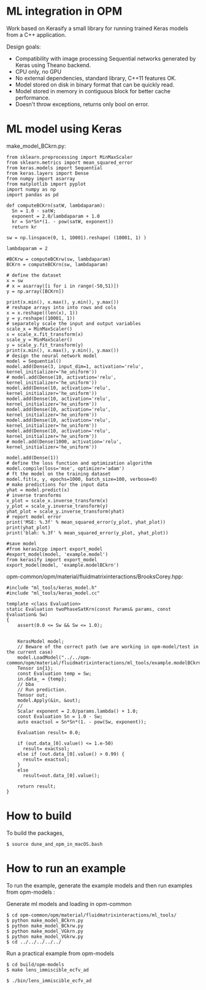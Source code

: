 # ML integration in OPM

Work based on Kerasify a small library for running trained Keras models from a C++ application. 

Design goals:

* Compatibility with image processing Sequential networks generated by Keras using Theano backend.
* CPU only, no GPU
* No external dependencies, standard library, C++11 features OK.
* Model stored on disk in binary format that can be quickly read.
* Model stored in memory in contiguous block for better cache performance.
* Doesn't throw exceptions, returns only bool on error.


# ML model using Keras

make_model_BCkrn.py:

```
from sklearn.preprocessing import MinMaxScaler
from sklearn.metrics import mean_squared_error
from keras.models import Sequential
from keras.layers import Dense
from numpy import asarray
from matplotlib import pyplot
import numpy as np
import pandas as pd
  
def computeBCKrn(satW, lambdaparam):
  Sn = 1.0 - satW;
  exponent = 2.0/lambdaparam + 1.0
  kr = Sn*Sn*(1. - pow(satW, exponent))
  return kr

sw = np.linspace(0, 1, 10001).reshape( (10001, 1) )

lambdaparam = 2

#BCKrw = computeBCKrw(sw, lambdaparam)
BCKrn = computeBCKrn(sw, lambdaparam)

# define the dataset
x = sw
# x = asarray([i for i in range(-50,51)])
y = np.array([BCKrn])

print(x.min(), x.max(), y.min(), y.max())
# reshape arrays into into rows and cols
x = x.reshape((len(x), 1))
y = y.reshape((10001, 1))
# separately scale the input and output variables
scale_x = MinMaxScaler()
x = scale_x.fit_transform(x)
scale_y = MinMaxScaler()
y = scale_y.fit_transform(y)
print(x.min(), x.max(), y.min(), y.max())
# design the neural network model
model = Sequential()
model.add(Dense(3, input_dim=1, activation='relu', kernel_initializer='he_uniform'))
# model.add(Dense(10, activation='relu', kernel_initializer='he_uniform'))
model.add(Dense(10, activation='relu', kernel_initializer='he_uniform'))
model.add(Dense(10, activation='relu', kernel_initializer='he_uniform'))
model.add(Dense(10, activation='relu', kernel_initializer='he_uniform'))
model.add(Dense(10, activation='relu', kernel_initializer='he_uniform'))
model.add(Dense(10, activation='relu', kernel_initializer='he_uniform'))
# model.add(Dense(1000, activation='relu', kernel_initializer='he_uniform'))

model.add(Dense(1))
# define the loss function and optimization algorithm
model.compile(loss='mse', optimizer='adam')
# ft the model on the training dataset
model.fit(x, y, epochs=1000, batch_size=100, verbose=0)
# make predictions for the input data
yhat = model.predict(x)
# inverse transforms
x_plot = scale_x.inverse_transform(x)
y_plot = scale_y.inverse_transform(y)
yhat_plot = scale_y.inverse_transform(yhat)
# report model error
print('MSE: %.3f' % mean_squared_error(y_plot, yhat_plot))
print(yhat_plot)
print('blah: %.3f' % mean_squared_error(y_plot, yhat_plot))

#save model
#from keras2cpp import export_model
#export_model(model, 'example.model')
from kerasify import export_model
export_model(model, 'example.modelBCkrn')

```

opm-common/opm/material/fluidmatrixinteractions/BrooksCorey.hpp:

```
#include "ml_tools/keras_model.h"
#include "ml_tools/keras_model.cc"

template <class Evaluation>
static Evaluation twoPhaseSatKrn(const Params& params, const Evaluation& Sw)
{
    assert(0.0 <= Sw && Sw <= 1.0);


    KerasModel model;
    // Beware of the correct path (we are working in opm-model/test in the current case)
    model.LoadModel("../../opm-common/opm/material/fluidmatrixinteractions/ml_tools/example.modelBCkrn");
    Tensor in{1};
    const Evaluation temp = Sw;
    in.data_ = {temp};
    // bba
    // Run prediction.
    Tensor out;
    model.Apply(&in, &out);
    //
    Scalar exponent = 2.0/params.lambda() + 1.0;
    const Evaluation Sn = 1.0 - Sw;
    auto exactsol = Sn*Sn*(1. - pow(Sw, exponent));

    Evaluation result= 0.0;

    if (out.data_[0].value() <= 1.e-50)
      result= exactsol;
    else if (out.data_[0].value() > 0.99) {
      result= exactsol;
    }
    else
      result=out.data_[0].value();

    return result;
}
```

# How to build 
To build the packages,

```
$ source dune_and_opm_in_macOS.bash
```

# How to run an example

To run the example, generate the example models and then run examples from opm-models :

Generate ml models and loading in opm-common

```
$ cd opm-common/opm/material/fluidmatrixinteractions/ml_tools/
$ python make_model_BCkrn.py
$ python make_model_BCkrw.py
$ python make_model_VGkrn.py
$ python make_model_VGkrw.py
$ cd ../../../../../
```
Run a practical example from opm-models

```
$ cd build/opm-models 
$ make lens_immiscible_ecfv_ad 

$ ./bin/lens_immiscible_ecfv_ad 
```

